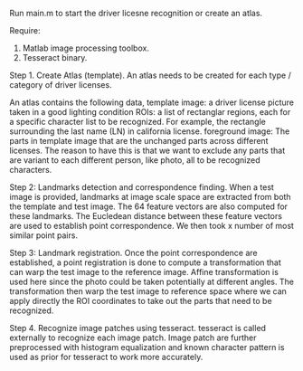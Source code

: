 Run main.m to start the driver licesne recognition or create an atlas.

Require:
 1) Matlab image processing toolbox.
 2) Tesseract binary.

Step 1. Create Atlas (template).
An atlas needs to be created for each type / category of driver licenses.

An atlas contains the following data,
template image:
    a driver license picture taken in a good lighting condition
ROIs:
    a list of rectanglar regions, each for a specific character list to
    be recognized. For example, the rectangle surrounding the last name (LN)
    in california license.
foreground image:
    The parts in template image that are the unchanged parts across different
    licenses. The reason to have this is that we want to exclude any parts
    that are variant to each different person, like photo, all to be
    recognized characters.

Step 2: Landmarks detection and correspondence finding.
When a test image is provided, landmarks at image scale space are
extracted from both the template and test image.
The 64 feature vectors are also computed for these landmarks.
The Eucledean distance between these feature vectors are used to establish
point correspondence.
We then took x number of most similar point pairs.

Step 3: Landmark registration.
Once the point correspondence are established, a point registration is
done to compute a transformation that can warp the test image to the
reference image.
Affine transformation is used here since the photo could be taken potentially
at different angles.
The transformation then warp the test image to reference space where we
can apply directly the ROI coordinates to take out the parts that need to be
recognized.

Step 4. Recognize image patches using tesseract.
tesseract is called externally to recognize each image patch.
Image patch are further preprocessed with histogram equalization and
known character pattern is used as prior for tesseract to work more
accurately.
